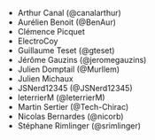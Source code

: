 - Arthur Canal (@canalarthur)
- Aurélien Benoit (@BenAur)
- Clémence Picquet
- ElectroCoy
- Guillaume Teset (@gteset)
- Jérôme Gauzins (@jeromegauzins)
- Julien Domptail (@Murllem)
- Julien Michaux
- JSNerd12345 (@JSNerd12345)
- leterrierM (@leterrierM)
- Martin Sertier (@Tech-Chirac)
- Nicolas Bernardes (@nicorb)
- Stéphane Rimlinger (@srimlinger)
